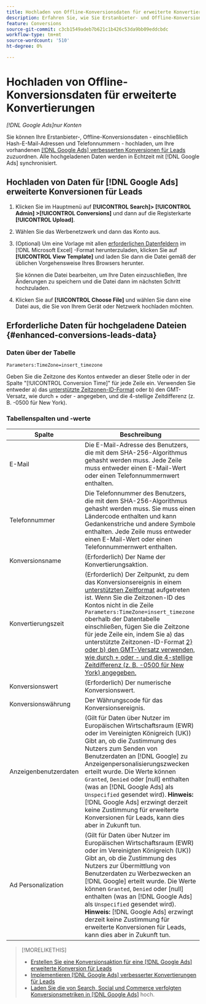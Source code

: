 ```yaml
---
title: Hochladen von Offline-Konversionsdaten für erweiterte Konvertierungen
description: Erfahren Sie, wie Sie Erstanbieter- und Offline-Konversionsdaten hochladen können, um diese mit [!DNL Google Ads] erweiterten Konversionen für Leads zuzuordnen.
feature: Conversions
source-git-commit: c3cb1549adeb7b621c1b426c53da9bb09eddcbdc
workflow-type: tm+mt
source-wordcount: '510'
ht-degree: 0%

---
```


# Hochladen von Offline-Konversionsdaten für erweiterte Konvertierungen

*[!DNL Google Ads]nur Konten*

<!-- Tweak metadata title/description and heading -->

Sie können Ihre Erstanbieter-, Offline-Konversionsdaten - einschließlich Hash-E-Mail-Adressen und Telefonnummern - hochladen, um Ihre vorhandenen [[!DNL Google Ads] verbesserten Konversionen für Leads](/help/search-social-commerce/admin/conversion-metrics/conversion-action-google.md) zuzuordnen. Alle hochgeladenen Daten werden in Echtzeit mit [!DNL Google Ads] synchronisiert.

## Hochladen von Daten für [!DNL Google Ads] erweiterte Konversionen für Leads

1. Klicken Sie im Hauptmenü auf **[!UICONTROL Search]> [!UICONTROL Admin] >[!UICONTROL Conversions]** und dann auf die Registerkarte **[!UICONTROL Upload]**.

1. Wählen Sie das Werbenetzwerk und dann das Konto aus.

1. (Optional) Um eine Vorlage mit allen [erforderlichen Datenfeldern](#enhanced-conversions-leads-data) im [!DNL Microsoft Excel] -Format herunterzuladen, klicken Sie auf **[!UICONTROL View Template]** und laden Sie dann die Datei gemäß der üblichen Vorgehensweise Ihres Browsers herunter.

   Sie können die Datei bearbeiten, um Ihre Daten einzuschließen, Ihre Änderungen zu speichern und die Datei dann im nächsten Schritt hochzuladen.

1. Klicken Sie auf **[!UICONTROL Choose File]** und wählen Sie dann eine Datei aus, die Sie von Ihrem Gerät oder Netzwerk hochladen möchten.

## Erforderliche Daten für hochgeladene Dateien {#enhanced-conversions-leads-data}

### Daten über der Tabelle

`Parameters:TimeZone=insert_timezone`

Geben Sie die Zeitzone des Kontos entweder an dieser Stelle oder in der Spalte &quot;[!UICONTROL Conversion Time]&quot; für jede Zeile ein. Verwenden Sie entweder a) das [unterstützte Zeitzonen-ID-Format](https://developers.google.com/google-ads/api/data/codes-formats#timezone_ids) oder b) den GMT-Versatz, wie durch + oder - angegeben, und die 4-stellige Zeitdifferenz (z. B. -0500 für New York).

### Tabellenspalten und -werte

| Spalte | Beschreibung |
| ------ | ----------- |
| E-Mail | Die E-Mail-Adresse des Benutzers, die mit dem SHA-256-Algorithmus gehasht werden muss. Jede Zeile muss entweder einen E-Mail-Wert oder einen Telefonnummernwert enthalten. |
| Telefonnummer | Die Telefonnummer des Benutzers, die mit dem SHA-256-Algorithmus gehasht werden muss. Sie muss einen Ländercode enthalten und kann Gedankenstriche und andere Symbole enthalten. Jede Zeile muss entweder einen E-Mail-Wert oder einen Telefonnummernwert enthalten. |
| Konversionsname | (Erforderlich) Der Name der Konvertierungsaktion. |
| Konvertierungszeit | (Erforderlich) Der Zeitpunkt, zu dem das Konversionsereignis in einem [unterstützten Zeitformat](https://support.google.com/google-ads/answer/7014069#prepare_data) aufgetreten ist. Wenn Sie die Zeitzonen-ID des Kontos nicht in die Zeile `Parameters:TimeZone=insert_timezone` oberhalb der Datentabelle einschließen, fügen Sie die Zeitzone für jede Zeile ein, indem Sie a) das unterstützte Zeitzonen-ID-Format [2} oder b) den GMT-Versatz verwenden, wie durch + oder - und die 4-stellige Zeitdifferenz (z. B. -0500 für New York) angegeben.](https://developers.google.com/google-ads/api/data/codes-formats#timezone_ids) |
| Konversionswert | (Erforderlich) Der numerische Konversionswert. |
| Konversionswährung | Der Währungscode für das Konversionsereignis. |
| Anzeigenbenutzerdaten | (Gilt für Daten über Nutzer im Europäischen Wirtschaftsraum (EWR) oder im Vereinigten Königreich (UK)) Gibt an, ob die Zustimmung des Nutzers zum Senden von Benutzerdaten an [!DNL Google] zu Anzeigenpersonalisierungszwecken erteilt wurde. Die Werte können `Granted`, `Denied` oder \[null\] enthalten (was an [!DNL Google Ads] als `Unspecified` gesendet wird). **Hinweis:** [!DNL Google Ads] erzwingt derzeit keine Zustimmung für erweiterte Konversionen für Leads, kann dies aber in Zukunft tun. |
| Ad Personalization | (Gilt für Daten über Nutzer im Europäischen Wirtschaftsraum (EWR) oder im Vereinigten Königreich (UK)) Gibt an, ob die Zustimmung des Nutzers zur Übermittlung von Benutzerdaten zu Werbezwecken an [!DNL Google] erteilt wurde. Die Werte können `Granted`, `Denied` oder \[null\] enthalten (was an [!DNL Google Ads] als `Unspecified` gesendet wird). **Hinweis:** [!DNL Google Ads] erzwingt derzeit keine Zustimmung für erweiterte Konversionen für Leads, kann dies aber in Zukunft tun. |

>[!MORELIKETHIS]
>
>* [Erstellen Sie eine Konversionsaktion für eine [!DNL Google Ads] erweiterte Konversion für Leads](/help/search-social-commerce/admin/conversion-metrics/conversion-action-google.md)
>* [Implementieren [!DNL Google Ads] verbesserter Konvertierungen für Leads](/help/search-social-commerce/campaign-management/special-workflows/google-enhanced-conversions-leads.md)
>* [Laden Sie die von Search, Social und Commerce verfolgten Konversionsmetriken in [!DNL Google Ads]](/help/search-social-commerce/tools/conversion-metrics-upload-to-google.md) hoch.
